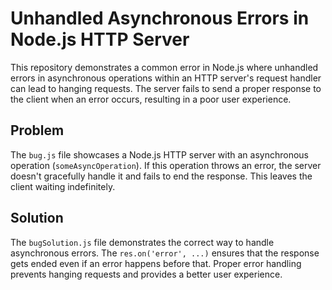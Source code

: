 # Unhandled Asynchronous Errors in Node.js HTTP Server

This repository demonstrates a common error in Node.js where unhandled errors in asynchronous operations within an HTTP server's request handler can lead to hanging requests.  The server fails to send a proper response to the client when an error occurs, resulting in a poor user experience.

## Problem

The `bug.js` file showcases a Node.js HTTP server with an asynchronous operation (`someAsyncOperation`).  If this operation throws an error, the server doesn't gracefully handle it and fails to end the response.  This leaves the client waiting indefinitely.

## Solution

The `bugSolution.js` file demonstrates the correct way to handle asynchronous errors. The `res.on('error', ...)` ensures that the response gets ended even if an error happens before that.  Proper error handling prevents hanging requests and provides a better user experience.
